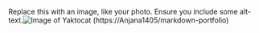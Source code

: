 Replace this with an image, like your photo. Ensure you include some alt-text.![Image of Yaktocat](https://octodex.github.com/images/yaktocat.png)
(https://Anjana1405/markdown-portfolio) 



